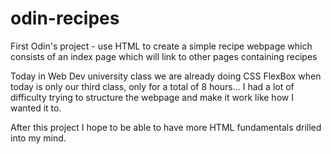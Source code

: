 # odin-recipes

First Odin's project - use HTML to create a simple recipe webpage which consists of an index page which will link to other pages containing recipes

Today in Web Dev university class we are already doing CSS FlexBox when today is only our third class, only for a total of 8 hours... 
I had a lot of difficulty trying to structure the webpage and make it work like how I wanted it to.

After this project I hope to be able to have more HTML fundamentals drilled into my mind.
